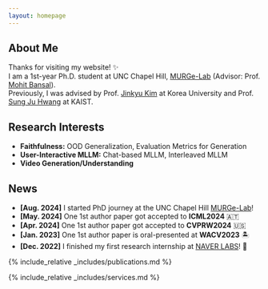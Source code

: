 ```yaml
---
layout: homepage
---
```


## About Me

Thanks for visiting my website! ✨      
I am a 1st-year Ph.D. student at UNC Chapel Hill, [MURGe-Lab](https://murgelab.cs.unc.edu/) (Advisor: Prof. [Mohit Bansal](https://www.cs.unc.edu/~mbansal/)).     
Previously, I was advised by Prof. [Jinkyu Kim](https://visionai.korea.ac.kr/) at Korea University and Prof. [Sung Ju Hwang](http://www.sungjuhwang.com/) at KAIST.     

## Research Interests

- **Faithfulness:** OOD Generalization, Evaluation Metrics for Generation
- **User-Interactive MLLM:** Chat-based MLLM, Interleaved MLLM
- **Video Generation/Understanding** 

## News

- **[Aug. 2024]** I started PhD journey at the UNC Chapel Hill [MURGe-Lab](https://murgelab.cs.unc.edu/)!
- **[May. 2024]** One 1st author paper got accepted to **ICML2024** 🇦🇹
- **[Apr. 2024]** One 1st author paper got accepted to **CVPRW2024** 🇺🇸
- **[Jan. 2023]** One 1st author paper is oral-presented at **WACV2023** 🏝️
- **[Dec. 2022]** I finished my first research internship at [NAVER LABS](https://www.naverlabs.com/)! 🚙
  
{% include_relative _includes/publications.md %}

{% include_relative _includes/services.md %}
